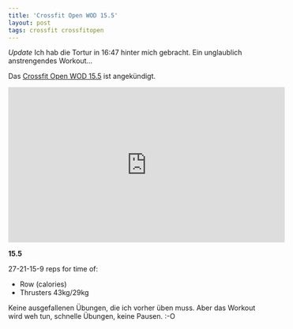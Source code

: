 ```yaml
---
title: 'Crossfit Open WOD 15.5'
layout: post
tags: crossfit crossfitopen
---
```


*Update* Ich hab die Tortur in 16:47 hinter mich gebracht. Ein unglaublich anstrengendes Workout...

Das [Crossfit Open WOD 15.5][0] ist angekündigt.

<center><iframe width="560" height="315" src="https://www.youtube-nocookie.com/embed/2c6pDE49g2k" frameborder="0" allowfullscreen></iframe></center>

**15.5**

27-21-15-9 reps for time of:

* Row (calories)
* Thrusters 43kg/29kg

Keine ausgefallenen Übungen, die ich vorher üben muss. Aber das Workout wird weh tun, schnelle Übungen, keine Pausen. :-O

[0]: http://games.crossfit.com/workouts/the-open/2015#tabs-5

